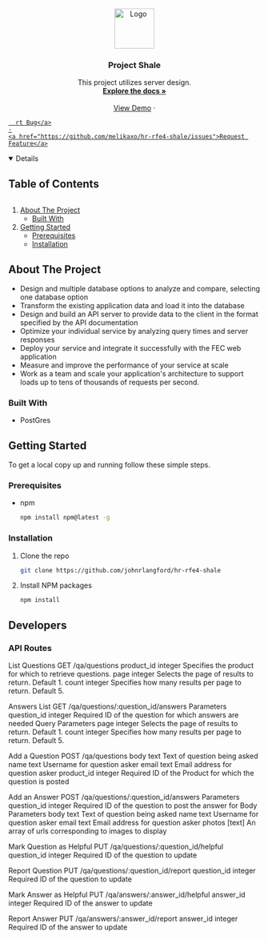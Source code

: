 <!-- RESTful Q&A API -->
<!--
*** I'm using markdown "reference style" links for readability.
*** Reference links are enclosed in brackets [ ] instead of parentheses ( ).
*** See the bottom of this document for the declaration of the reference variables
*** for contributors-url, forks-url, etc. This is an optional, concise syntax you may use.
*** https://www.markdownguide.org/basic-syntax/#reference-style-links
-->



<!-- PROJECT LOGO -->
<br />
<p align="center">
  <a href="https://github.com/shale-rfe4/qanda">
    <img src="http://t3.gstatic.com/licensed-image?q=tbn:ANd9GcTXqLCtTIJVMkp-ywPWa_aOmdB4XoAqH5maOZdmg1haILmb5DEWdS9UA-Mx3LDQtnPnj1qyjk2ip9KIZr-6_mg" alt="Logo" width="80" height="80">
  </a>

  <h3 align="center">Project Shale</h3>

  <p align="center">
    This project utilizes server design.
    <br />
    <a href="https://github.com/shale-rfe4/qanda"><strong>Explore the docs »</strong></a>
    <br />
    <br />
    <a href="https://github.com/shale-rfe4/qanda">View Demo</a>
    ·
    <a href="https://github.com/melikaxo/hr-rfe4-shale/issues">




      rt Bug</a>
    ·
    <a href="https://github.com/melikaxo/hr-rfe4-shale/issues">Request Feature</a>
  </p>
</p>



<!-- TABLE OF CONTENTS -->
<details open="open">
  <summary><h2 style="display: inline-block">Table of Contents</h2></summary>
  <ol>
    <li>
      <a href="#about-the-project">About The Project</a>
      <ul>
        <li><a href="#built-with">Built With</a></li>
      </ul>
    </li>
    <li>
      <a href="#getting-started">Getting Started</a>
      <ul>
        <li><a href="#prerequisites">Prerequisites</a></li>
        <li><a href="#installation">Installation</a></li>
      </ul>
  </ol>
</details>



<!-- ABOUT THE PROJECT -->
## About The Project

* Design and multiple database options to analyze and compare, selecting one database option
* Transform the existing application data and load it into the database
* Design and build an API server to provide data to the client in the format specified by the API documentation
* Optimize your individual service by analyzing query times and server responses
* Deploy your service and integrate it successfully with the FEC web application
* Measure and improve the performance of your service at scale
* Work as a team and scale your application's architecture to support loads up to tens of thousands of requests per second.


### Built With

* PostGres

<!-- GETTING STARTED -->
## Getting Started

To get a local copy up and running follow these simple steps.

### Prerequisites

* npm
  ```sh
  npm install npm@latest -g
  ```

### Installation

1. Clone the repo
   ```sh
   git clone https://github.com/johnrlangford/hr-rfe4-shale
   ```
2. Install NPM packages
   ```sh
   npm install
   ```



## Developers

### API Routes

List Questions
  GET /qa/questions
    product_id	   integer	      Specifies the product for which to retrieve questions.
    page	         integer	      Selects the page of results to return. Default 1.
    count	         integer	      Specifies how many results per page to return. Default 5.

Answers List
  GET /qa/questions/:question_id/answers
    Parameters
      question_id 	integer	     	Required ID of the question for which answers are needed
    Query Parameters
      page	        integer	     	Selects the page of results to return. Default 1.
      count     	  integer	     	Specifies how many results per page to return. Default 5.

Add a Question
  POST /qa/questions
    body	          text	      	Text of question being asked
    name	          text	      	Username for question asker
    email	          text	       	Email address for question asker
    product_id	    integer	     	Required ID of the Product for which the question is posted

Add an Answer
  POST /qa/questions/:question_id/answers
    Parameters
      question_id	  integer       Required ID of the question to post the answer for
    Body Parameters
      body	       text		        Text of question being asked
      name	       text		        Username for question asker
      email	       text		        Email address for question asker
      photos	     [text]		      An array of urls corresponding to images to display

Mark Question as Helpful
  PUT /qa/questions/:question_id/helpful
    question_id	   integer		    Required ID of the question to update

Report Question
  PUT /qa/questions/:question_id/report
    question_id	   integer      	Required ID of the question to update

Mark Answer as Helpful
  PUT /qa/answers/:answer_id/helpful
    answer_id   	  integer	      Required ID of the answer to update

Report Answer
  PUT /qa/answers/:answer_id/report
    answer_id	      integer	      Required ID of the answer to update